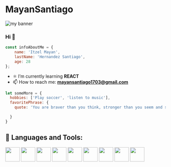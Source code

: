 # MayanSantiago
<p align=”center”>

<img src="https://user-images.githubusercontent.com/108848917/201454743-7e053015-2b87-48d1-a5dd-5a6064f306c6.png" alt="my banner">

</p>

### Hi  👋

```js
const infoAboutMe = {
    name: 'Itzel Mayan',
    lastName: 'Hernandez Santiago',
    age: 28
};
```
- ⚛️ I’m currently learning **REACT**
- 📫 How to reach me: **mayansantiago1703@gmail.com**

```js
let someMore = {
  hobbies: ['Play soccer', 'listen to music'],
  favoritePhrase: {
    quote: 'You are braver than you think, stronger than you seem and smarter than you think.',
    
  }
}
```

## 🚀 Languages and Tools:

<code><img height="45" src="https://iconos8.es/icon/Nlsua06Gvxel/reaccionar"></code>
<code><img height="45" src="https://cdn.icon-icons.com/icons2/2107/PNG/512/file_type_vscode_icon_130084.png"></code>
<code><img height="45" src="https://mirayhazlo.com/wp-content/uploads/2018/09/Html5_dise%C3%B1o_web-1.png"></code>
<code><img height="45" src="https://cdn.pixabay.com/photo/2017/08/05/11/16/logo-2582747_1280.png"></code>
<code><img height="45" src="https://img.icons8.com/color/48/000000/javascript.png"></code>
<code><img height="45" src="https://img.icons8.com/color/48/000000/nodejs.png"></code>
<code><img height="45" src="https://img.icons8.com/color/48/000000/git.png"></code>
<code><img height="45" src="https://img.icons8.com/office/45/000000/figma.png"></code>
<code><img height="45" src="https://img.icons8.com/color/48/000000/firebase.png"></code>


